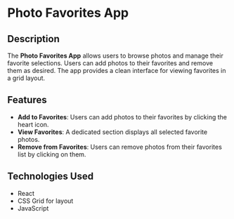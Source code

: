 # Photo Favorites App

## Description

The **Photo Favorites App** allows users to browse photos and manage their favorite selections. Users can add photos to their favorites and remove them as desired. The app provides a clean interface for viewing favorites in a grid layout.

## Features

- **Add to Favorites**: Users can add photos to their favorites by clicking the heart icon.
- **View Favorites**: A dedicated section displays all selected favorite photos.
- **Remove from Favorites**: Users can remove photos from their favorites list by clicking on them.

## Technologies Used

- React
- CSS Grid for layout
- JavaScript
